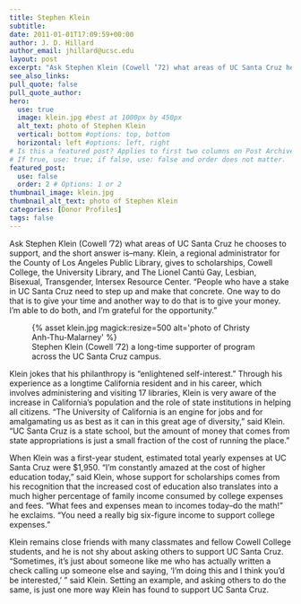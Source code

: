 ```yaml
---
title: Stephen Klein
subtitle:
date: 2011-01-01T17:09:59+00:00
author: J. D. Hillard
author_email: jhillard@ucsc.edu
layout: post
excerpt: "Ask Stephen Klein (Cowell ’72) what areas of UC Santa Cruz he chooses to support, and the short answer is–many. Klein, a regional administrator for the County of Los Angeles Public Library, gives to scholarships, Cowell College, the University Library, and The Lionel Cantú Gay, Lesbian, Bisexual, Transgender, Intersex Resource Center."
see_also_links:
pull_quote: false
pull_quote_author:
hero:
  use: true
  image: klein.jpg #best at 1000px by 450px
  alt_text: photo of Stephen Klein
  vertical: bottom #options: top, bottom
  horizontal: left #options: left, right
# Is this a featured post? Applies to first two columns on Post Archive Page.
# If true, use: true; if false, use: false and order does not matter.
featured_post:
  use: false
  order: 2 # Options: 1 or 2
thumbnail_image: klein.jpg
thumbnail_alt_text: photo of Stephen Klein
categories: [Donor Profiles]
tags: false
---
```

Ask Stephen Klein (Cowell &#8217;72) what areas of UC Santa Cruz he chooses to support, and the short answer is&#8211;many. Klein, a regional administrator for the County of Los Angeles Public Library, gives to scholarships, Cowell College, the University Library, and The Lionel Cantú Gay, Lesbian, Bisexual, Transgender, Intersex Resource Center. &#8220;People who have a stake in UC Santa Cruz need to step up and make that concrete. One way to do that is to give your time and another way to do that is to give your money. I&#8217;m able to do both, and I&#8217;m grateful for the opportunity.&#8221;
<figure class="inline-image right">
{% asset klein.jpg magick:resize=500 alt='photo of Christy Anh-Thu-Malarney' %}
<figcaption>Stephen Klein (Cowell &#8217;72) a long-time supporter of program across the UC Santa Cruz campus.</figcaption></figure>
Klein jokes that his philanthropy is &#8220;enlightened self-interest.&#8221; Through his experience as a longtime California resident and in his career, which involves administering and visiting 17 libraries, Klein is very aware of the increase in California&#8217;s population and the role of state institutions in helping all citizens. &#8220;The University of California is an engine for jobs and for amalgamating us as best as it can in this great age of diversity,&#8221; said Klein. &#8220;UC Santa Cruz is a state school, but the amount of money that comes from state appropriations is just a small fraction of the cost of running the place.&#8221;

When Klein was a first-year student, estimated total yearly expenses at UC Santa Cruz were $1,950. &#8220;I&#8217;m constantly amazed at the cost of higher education today,&#8221; said Klein, whose support for scholarships comes from his recognition that the increased cost of education also translates into a much higher percentage of family income consumed by college expenses and fees. &#8220;What fees and expenses mean to incomes today&#8211;do the math!&#8221; he exclaims. &#8220;You need a really big six-figure income to support college expenses.&#8221;

Klein remains close friends with many classmates and fellow Cowell College students, and he is not shy about asking others to support UC Santa Cruz. &#8220;Sometimes, it&#8217;s just about someone like me who has actually written a check calling up someone else and saying, &#8216;I&#8217;m doing this and I think you&#8217;d be interested,&#8217; &#8221; said Klein. Setting an example, and asking others to do the same, is just one more way Klein has found to support UC Santa Cruz.
